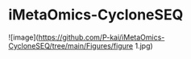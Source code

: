 # iMetaOmics-CycloneSEQ

![image](https://github.com/P-kai/iMetaOmics-CycloneSEQ/tree/main/Figures/figure 1.jpg)

